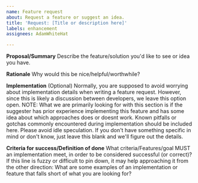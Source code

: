 ```yaml
---
name: Feature request
about: Request a feature or suggest an idea.
title: 'Request: [Title or description here]'
labels: enhancement
assignees: AdamWhiteHat

---
```


**Proposal/Summary**
Describe the feature/solution you'd like to see or idea you have.

**Rationale**
Why would this be nice/helpful/worthwhile?

**Implementation**
(Optional) Normally, you are supposed to avoid worrying about implementation details when writing a feature request. However, since this is likely a discussion between developers, we leave this option open. NOTE: What we are primarily looking for with this section is if the suggester has prior experience implementing this feature and has some idea about which approaches does or doesnt work. Known pitfalls or gotchas commonly encountered during implementation should be included here. Please avoid idle speculation.
If you don't have something specific in mind or don't know, just leave this blank and we'll figure out the details.

**Criteria for success/Definition of done**
What criteria/Features/goal MUST an implementation meet, in order to be considered successful (or correct)?
If this line is fuzzy or difficult to pin down, it may help approaching it from the other direction: What are some examples of an implementation or feature that falls short of what you are looking for?
